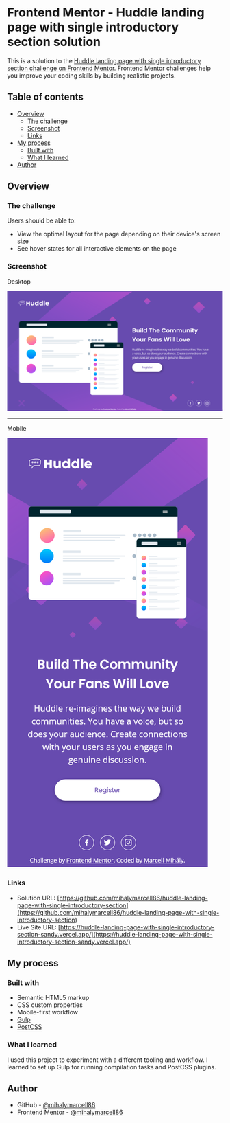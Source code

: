 # Frontend Mentor - Huddle landing page with single introductory section solution

This is a solution to the [Huddle landing page with single introductory section challenge on Frontend Mentor](https://www.frontendmentor.io/challenges/huddle-landing-page-with-a-single-introductory-section-B_2Wvxgi0). Frontend Mentor challenges help you improve your coding skills by building realistic projects.

## Table of contents

- [Overview](#overview)
  - [The challenge](#the-challenge)
  - [Screenshot](#screenshot)
  - [Links](#links)
- [My process](#my-process)
  - [Built with](#built-with)
  - [What I learned](#what-i-learned)
- [Author](#author)

## Overview

### The challenge

Users should be able to:

- View the optimal layout for the page depending on their device's screen size
- See hover states for all interactive elements on the page

### Screenshot

Desktop

![](./screenshots/screenshot-desktop.png)

---

Mobile

![](./screenshots/screenshot-mobile.png)

### Links

- Solution URL: [https://github.com/mihalymarcell86/huddle-landing-page-with-single-introductory-section](https://github.com/mihalymarcell86/huddle-landing-page-with-single-introductory-section)
- Live Site URL: [https://huddle-landing-page-with-single-introductory-section-sandy.vercel.app/](https://huddle-landing-page-with-single-introductory-section-sandy.vercel.app/)

## My process

### Built with

- Semantic HTML5 markup
- CSS custom properties
- Mobile-first workflow
- [Gulp](https://gulpjs.com/)
- [PostCSS](https://postcss.org/)

### What I learned

I used this project to experiment with a different tooling and workflow. I learned to set up Gulp for running compilation tasks and PostCSS plugins.

## Author

- GitHub - [@mihalymarcell86](https://www.github.com/mihalymarcell86)
- Frontend Mentor - [@mihalymarcell86](https://www.frontendmentor.io/profile/mihalymarcell86)
